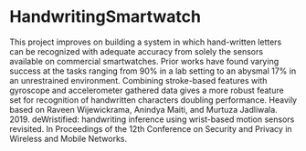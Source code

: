 # HandwritingSmartwatch
This project improves on building a system in which hand-written letters can be recognized with adequate accuracy from solely the sensors available on commercial smartwatches. Prior works have found varying success at the tasks ranging from 90\% in a lab setting to an abysmal 17\% in an unrestrained environment. Combining stroke-based features with gyroscope and accelerometer gathered data gives a more robust feature set for recognition of handwritten characters doubling performance. Heavily based on Raveen Wijewickrama, Anindya Maiti, and Murtuza Jadliwala. 2019. deWristified: handwriting inference using wrist-based motion sensors revisited. In Proceedings of the 12th Conference on Security and Privacy in Wireless and Mobile Networks.

